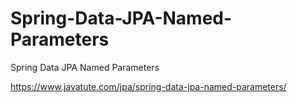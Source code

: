 # Spring-Data-JPA-Named-Parameters
Spring Data JPA Named Parameters

https://www.javatute.com/jpa/spring-data-jpa-named-parameters/

